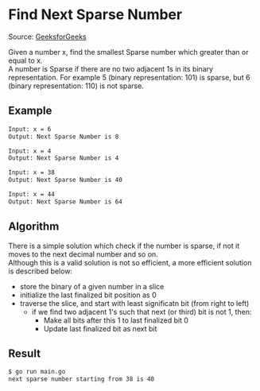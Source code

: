 # Find Next Sparse Number 

Source: [GeeksforGeeks](https://www.geeksforgeeks.org/given-a-number-find-next-sparse-number/amp/)  

Given a number x, find the smallest Sparse number which greater than or equal to x.  
A number is Sparse if there are no two adjacent 1s in its binary representation. For example 5 (binary representation: 101) is sparse, but 6 (binary representation: 110) is not sparse.

## Example

```bash
Input: x = 6
Output: Next Sparse Number is 8

Input: x = 4
Output: Next Sparse Number is 4

Input: x = 38
Output: Next Sparse Number is 40

Input: x = 44
Output: Next Sparse Number is 64
```

## Algorithm

There is a simple solution which check if the number is sparse, if not it moves to the next decimal number and so on.  
Although this is a valid solution is not so efficient, a more efficient solution is described below:

* store the binary of a given number in a slice  
* initialize the last finalized bit position as 0
* traverse the slice, and start with least significatn bit (from right to left)
  * if we find two adjacent 1's such that next (or third) bit is not 1, then:
    * Make all bits after this 1 to last finalized bit 0
    * Update last finalized bit as next bit

## Result

```bash
$ go run main.go 
next sparse number starting from 38 is 40
```
